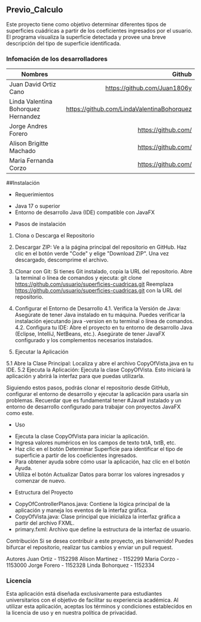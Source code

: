## Previo_Calculo

Este proyecto tiene como objetivo determinar diferentes tipos de superficies cuádricas a partir de los coeficientes ingresados por el usuario. El programa visualiza la superficie detectada y provee una breve descripción del tipo de superficie identificada.

### Infomación de los desarrolladores
| Nombres      | Github |
| --------- | -----:|
| Juan David Ortiz Cano  | https://github.com/Juan1806y |
| Linda Valentina Bohorquez Hernandez   |   https://github.com/LindaValentinaBohorquez  |
| Jorge Andres Forero  | https://github.com/ |
| Alison Brigitte Machado  | https://github.com/ |
| Maria Fernanda Corzo  | https://github.com/ |


##Instalación
- Requerimientos
* Java 17 o superior
* Entorno de desarrollo Java (IDE) compatible con JavaFX


- Pasos de instalación
1. Clona o Descarga el Repositorio
2. Descargar ZIP: Ve a la página principal del repositorio en GitHub. Haz clic en el botón verde "Code" y elige "Download ZIP". Una vez descargado, descomprime el archivo.
3. Clonar con Git: Si tienes Git instalado, copia la URL del repositorio. Abre la terminal o línea de comandos y ejecuta:
git clone https://github.com/usuario/superficies-cuadricas.git
Reemplaza https://github.com/usuario/superficies-cuadricas.git con la URL del repositorio.

4. Configurar el Entorno de Desarrollo
4.1. Verifica la Versión de Java: Asegúrate de tener Java instalado en tu máquina. Puedes verificar la instalación ejecutando java -version en tu terminal o línea de comandos.
4.2. Configura tu IDE: Abre el proyecto en tu entorno de desarrollo Java (Eclipse, IntelliJ, NetBeans, etc.). Asegúrate de tener JavaFX configurado y los complementos necesarios instalados.
5. Ejecutar la Aplicación

5.1 Abre la Clase Principal: Localiza y abre el archivo CopyOfVista.java en tu IDE.
5.2 Ejecuta la Aplicación: Ejecuta la clase CopyOfVista. Esto iniciará la aplicación y abrirá la interfaz para que puedas utilizarla.

Siguiendo estos pasos, podrás clonar el repositorio desde GitHub, configurar el entorno de desarrollo y ejecutar la aplicación para usarla sin problemas. Recuerdar que es fundamental tener #Java# instalado y un entorno de desarrollo configurado para trabajar con proyectos JavaFX como este.


- Uso
* Ejecuta la clase CopyOfVista para iniciar la aplicación.
* Ingresa valores numéricos en los campos de texto txtA, txtB, etc.
* Haz clic en el botón Determinar Superficie para identificar el tipo de superficie a partir de los coeficientes ingresados.
* Para obtener ayuda sobre cómo usar la aplicación, haz clic en el botón Ayuda.
* Utiliza el botón Actualizar Datos para borrar los valores ingresados y comenzar de nuevo.

  
- Estructura del Proyecto
* CopyOfControllerPlanos.java: Contiene la lógica principal de la aplicación y maneja los eventos de la interfaz gráfica.
* CopyOfVista.java: Clase principal que inicializa la interfaz gráfica a partir del archivo FXML.
* primary.fxml: Archivo que define la estructura de la interfaz de usuario.


Contribución
Si se desea contribuir a este proyecto, ¡es bienvenido! Puedes bifurcar el repositorio, realizar tus cambios y enviar un pull request.

Autores
Juan Ortiz - 1152298
Alison Martinez - 1152299
Maria Corzo - 1153000
Jorge Forero - 1152328
Linda Bohorquez - 1152334


### Licencia
Esta aplicación está diseñada exclusivamente para estudiantes universitarios con el objetivo de facilitar su experiencia académica. Al utilizar esta aplicación, aceptas los términos y condiciones establecidos en la licencia de uso y en nuestra política de privacidad.
